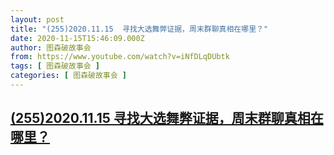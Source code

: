 ```yaml
---
layout: post
title: "(255)2020.11.15  寻找大选舞弊证据，周末群聊真相在哪里？"
date: 2020-11-15T15:46:09.000Z
author: 图森破故事会
from: https://www.youtube.com/watch?v=iNfDLqDUbtk
tags: [ 图森破故事会 ]
categories: [ 图森破故事会 ]
---
```

<!--1605455169000-->
[(255)2020.11.15  寻找大选舞弊证据，周末群聊真相在哪里？](https://www.youtube.com/watch?v=iNfDLqDUbtk)
------

<div>

</div>
